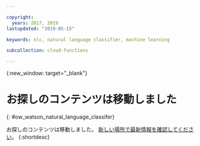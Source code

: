 ```yaml
---

copyright:
  years: 2017, 2019
lastupdated: "2019-05-15"

keywords: nlc, natural language classifier, machine learning

subcollection: cloud-functions

---
```



{:new_window: target="_blank"}
# お探しのコンテンツは移動しました
{: #ow_watson_natural_language_classifer}

お探しのコンテンツは移動しました。 [新しい場所で最新情報を確認してください](/docs/openwhisk?topic=cloud-functions-pkg_natlang_classifier)。
{:shortdesc}

